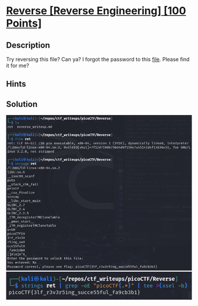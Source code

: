 # [Reverse [Reverse Engineering] [100 Points]](https://play.picoctf.org/practice/challenge/372?category=3&originalEvent=72&page=1) #

## Description ##
Try reversing this file? Can ya?
I forgot the password to this [file](https://artifacts.picoctf.net/c/274/ret). 
Please find it for me?

## Hints ##

## Solution ##
![](images/01.png)
![](images/02.png)

